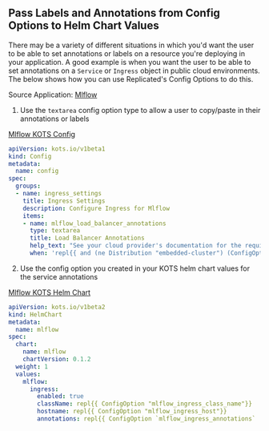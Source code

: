 ## Pass Labels and Annotations from Config Options to Helm Chart Values

There may be a variety of different situations in which you'd want the user to be able to set annotations or labels on a resource you're deploying in your application. A good example is when you want the user to be able to set annotations on a `Service` or `Ingress` object in public cloud environments. The below shows how you can use Replicated's Config Options to do this.

Source Application: [Mlflow](https://github.com/replicatedhq/platform-examples/blob/main/applications/mlflow)

1. Use the `textarea` config option type to allow a user to copy/paste in their annotations or labels

[Mlflow KOTS Config](https://github.com/replicatedhq/platform-examples/blob/main/applications/mlflow/kots/manifests/kots-config.yaml)
```yaml
apiVersion: kots.io/v1beta1
kind: Config
metadata:
  name: config
spec:
  groups:
  - name: ingress_settings
    title: Ingress Settings
    description: Configure Ingress for Mlflow
    items:
    - name: mlflow_load_balancer_annotations
      type: textarea
      title: Load Balancer Annotations
      help_text: "See your cloud provider's documentation for the required annotations."
      when: 'repl{{ and (ne Distribution "embedded-cluster") (ConfigOptionEquals "mlflow_ingress_type" "load_balancer") }}'
```

2. Use the config option you created in your KOTS helm chart values for the service annotations

[Mlflow KOTS Helm Chart](https://github.com/replicatedhq/platform-examples/blob/main/applications/mlflow/kots/manifests/helm-mlflow.yaml)
```yaml
apiVersion: kots.io/v1beta2
kind: HelmChart
metadata:
  name: mlflow
spec:
  chart:
    name: mlflow
    chartVersion: 0.1.2
  weight: 1
  values:
    mlflow:
      ingress:
        enabled: true
        className: repl{{ ConfigOption "mlflow_ingress_class_name"}}
        hostname: repl{{ ConfigOption "mlflow_ingress_host"}}
        annotations: repl{{ ConfigOption `mlflow_ingress_annotations` | nindent 10 }}
```

